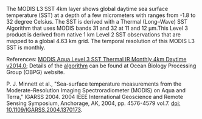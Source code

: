 The MODIS L3 SST 4km layer shows global daytime sea surface temperature (SST) at a depth of a few micrometers with ranges from -1.8 to 32 degree Celsius. The SST is derived with a Thermal (Long–Wave) SST Algorithm that uses MODIS bands 31 and 32 at 11 and 12 μm.This Level 3 product is derived from native 1 km Level 2 SST observations that are mapped to a global 4.63 km grid. The temporal resolution of this MODIS L3 SST is monthly.

References:
[MODIS Aqua Level 3 SST Thermal IR Monthly 4km Daytime v2014.0](https://podaac.jpl.nasa.gov/dataset/MODIS_AQUA_L3_SST_THERMAL_MONTHLY_4KM_DAYTIME_V2014.0); Details of the [algorithm](https://oceancolor.gsfc.nasa.gov/atbd/sst4/) can be found at Ocean Biology Processing Group (OBPG) website.

P. J. Minnett et al., "Sea-surface temperature measurements from the Moderate-Resolution Imaging Spectroradiometer (MODIS) on Aqua and Terra," IGARSS 2004. 2004 IEEE International Geoscience and Remote Sensing Symposium, Anchorage, AK, 2004, pp. 4576-4579 vol.7. [doi: 10.1109/IGARSS.2004.1370173](http://dx.doi.org/10.1109/IGARSS.2004.1370173).
